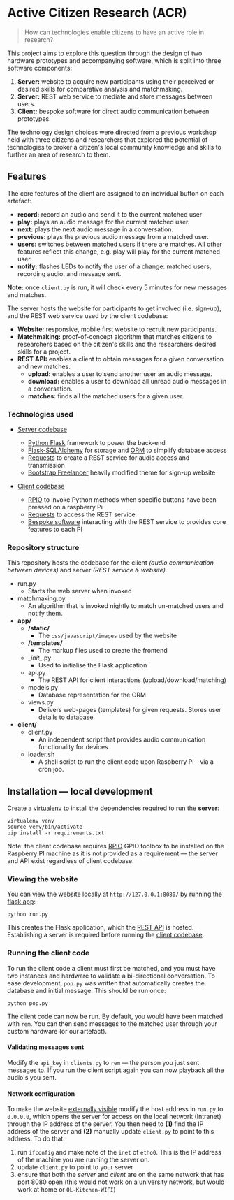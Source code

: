 # Active Citizen Research (ACR)

> How can technologies enable citizens to have an active role in research?

This project aims to explore this question through the design of two hardware
prototypes and accompanying software, which is split into three software components:

1. __Server:__ website to acquire new participants using their perceived or desired skills
for comparative analysis and matchmaking.
2. __Server:__ REST web service to mediate and store messages between users.
3. __Client:__ bespoke software for direct audio communication between prototypes.

The technology design choices were directed from a previous workshop held with three
citizens and researchers that explored the potential of technologies to broker a
citizen's local community knowledge and skills to further an area of research to them.

## Features

The core features of the client are assigned to an individual button on each artefact:

- __record:__ record an audio and send it to the current matched user
- __play:__ plays an audio message for the current matched user.
- __next:__ plays the next audio message in a conversation.
- __previous:__ plays the previous audio message from a matched user.
- __users:__ switches between matched users if there are matches. All other features
reflect this change, e.g. play will play for the current matched user.
- __notify:__ flashes LEDs to notify the user of a change: matched users, recording
audio, and message sent.

__Note:__ once `client.py` is run, it will check every 5 minutes for new messages and matches.

The server hosts the website for participants to get involved (i.e. sign-up), and the
REST web service used by the client codebase:

- __Website:__ responsive, mobile first website to recruit new participants.
- __Matchmaking:__ proof-of-concept algorithm that matches citizens to researchers based
on the citizen's skills and the researchers desired skills for a project.
- __REST API:__ enables a client to obtain messages for a given conversation and new matches.
    - __upload:__ enables a user to send another user an audio message.
    - __download:__ enables a user to download all unread audio messages in a conversation.
    - __matches:__ finds all the matched users for a given user.

### Technologies used

- [Server codebase](https://github.com/jawrainey/jar/tree/master/app)
    - [Python Flask](http://flask.pocoo.org/) framework to power the back-end
    - [Flask-SQLAlchemy](http://flask-sqlalchemy.pocoo.org/2.1/) for storage and
    [ORM](https://github.com/jawrainey/jar/blob/master/app/models.py) to simplify database access
    - [Requests](http://docs.python-requests.org/en/master/) to create a REST service for audio access and transmission
    - [Bootstrap Freelancer](https://github.com/BlackrockDigital/startbootstrap-freelancer)
heavily modified theme for sign-up website

- [Client codebase](https://github.com/jawrainey/jar/tree/master/client)
    - [RPIO](https://github.com/metachris/RPIO) to invoke Python methods when
    specific buttons have been pressed on a raspberry Pi
    - [Requests](http://docs.python-requests.org/en/master/) to access the REST service
    - [Bespoke software](https://github.com/jawrainey/jar/tree/master/client/client.py)
    interacting with the REST service to provides core features to each PI

### Repository structure

This repository hosts the codebase for the client _(audio communication between devices)_ and
server _(REST service & website)_.

- run.py
    - Starts the web server when invoked
- matchmaking.py
    - An algorithm that is invoked nightly to match un-matched users and notify them.
- **app/**
    - **/static/**
        - The `css/javascript/images` used by the website
    - **/templates/**
        - The markup files used to create the frontend
    - \__init\__.py
        - Used to initialise the Flask application
    - api.py
        - The REST API for client interactions (upload/download/matching)
    - models.py
        - Database representation for the ORM
    - views.py
        - Delivers web-pages (templates) for given requests. Stores user details to database.
- **client/**
    - client.py
        - An independent script that provides audio communication functionality for devices
    - loader.sh
        - A shell script to run the client code upon Raspberry Pi - via a cron job.

## Installation &mdash; local development

Create a [virtualenv](http://docs.python-guide.org/en/latest/dev/virtualenvs/) to
install the dependencies required to run the __server__:

    virtualenv venv
    source venv/bin/activate
    pip install -r requirements.txt

Note: the client codebase requires [RPIO](https://github.com/metachris/RPIO) GPIO toolbox
to be installed on the Raspberry PI machine as it is not provided as a requirement &mdash;
the server and API exist regardless of client codebase.

### Viewing the website

You can view the website locally at `http://127.0.0.1:8080/` by running the
[flask app](https://github.com/jawrainey/jar/blob/master/run.py):

    python run.py

This creates the Flask application, which the [REST API](https://github.com/jawrainey/jar/blob/master/app/api.py) is hosted.
Establishing a server is required before running the [client codebase](https://github.com/jawrainey/jar/blob/master/client/client.py).

### Running the client code

To run the client code a client must first be matched, and you must have two instances and
hardware to validate a bi-directional conversation. To ease development, `pop.py` was written
that automatically creates the database and initial message. This should be run once:

    python pop.py

The client code can now be run. By default, you would have been matched with `rem`. You can
then send messages to the matched user through your custom hardware (or our artefact).

#### Validating messages sent

Modify the `api_key` in `clients.py` to `rem` &mdash; the person you just sent messages to.
If you run the client script again you can now playback all the audio's you sent.

#### Network configuration

To make the website [externally visible](http://flask.pocoo.org/docs/0.11/quickstart/#a-minimal-application)
modify the host address in `run.py` to `0.0.0.0`, which opens the server for access on the local network
(Intranet) through the IP address of the server. You then need to __(1)__ find the IP address of the server
and __(2)__ manually update `client.py` to point to this address. To do that:

1) run `ifconfig` and make note of the `inet` of `etho0`. This is the IP
address of the machine you are running the server on.
2) update `client.py` to point to your server
3) ensure that both the _server_ and _client_ are on the same network that has port 8080 open
(this would not work on a university network, but would work at home or `OL-Kitchen-WIFI`)
